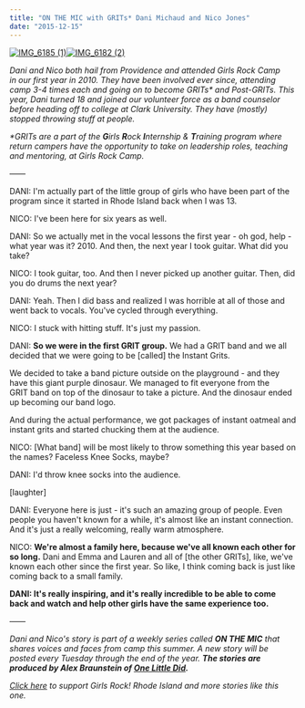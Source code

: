 ```yaml
---
title: "ON THE MIC with GRITs* Dani Michaud and Nico Jones"
date: "2015-12-15"
---
```


[![IMG_6185 (1)](/uploads/blogposts/IMG_6185-1-1024x683.jpg)](http://girlsrockri.org/wp-content/uploads/2015/12/IMG_6185-1.jpg)[![IMG_6182 (2)](/uploads/blogposts/IMG_6182-2-1024x683.jpg)](http://girlsrockri.org/wp-content/uploads/2015/12/IMG_6182-2.jpg)

_Dani and Nico both hail from Providence and attended Girls Rock Camp in our first year in 2010. They have been involved ever since, attending camp 3-4 times each and going on to become GRITs\* and Post-GRITs. This year, Dani turned 18 and joined our volunteer force as a band counselor before heading off to college at Clark University. They have (mostly) stopped throwing stuff at people._

_\*GRITs are a part of the **G**irls **R**ock **I**nternship & **T**raining program where return campers have the opportunity to take on leadership roles, teaching and mentoring, at Girls Rock Camp._

——

DANI: I'm actually part of the little group of girls who have been part of the program since it started in Rhode Island back when I was 13.

NICO: I've been here for six years as well.

DANI: So we actually met in the vocal lessons the first year - oh god, help - what year was it? 2010. And then, the next year I took guitar. What did you take?

NICO: I took guitar, too. And then I never picked up another guitar. Then, did you do drums the next year?

DANI: Yeah. Then I did bass and realized I was horrible at all of those and went back to vocals. You've cycled through everything.

NICO: I stuck with hitting stuff. It's just my passion.

DANI: **So we were in the first GRIT group.** We had a GRIT band and we all decided that we were going to be \[called\] the Instant Grits.

We decided to take a band picture outside on the playground - and they have this giant purple dinosaur. We managed to fit everyone from the GRIT band on top of the dinosaur to take a picture. And the dinosaur ended up becoming our band logo.

And during the actual performance, we got packages of instant oatmeal and instant grits and started chucking them at the audience.

NICO: \[What band\] will be most likely to throw something this year based on the names? Faceless Knee Socks, maybe?

DANI: I'd throw knee socks into the audience.

\[laughter\]

DANI: Everyone here is just - it's such an amazing group of people. Even people you haven't known for a while, it's almost like an instant connection. And it's just a really welcoming, really warm atmosphere.

NICO: **We're almost a family here, because we've all known each other for so long.** Dani and Emma and Lauren and all of \[the other GRITs\], like, we've known each other since the first year. So like, I think coming back is just like coming back to a small family.

**DANI: **It's really inspiring, and it's really incredible to be able to come back and watch and help other girls have the same experience too.****

——

_Dani and Nico's story is part of a weekly series called **ON THE MIC** that shares voices and faces from camp this summer. A new story will be posted every Tuesday through the end of the year. ____The stories are produced by Alex Braunstein of [One Little Did](http://www.onelittledidstories.com/)._____

_[Click here](https://www.razoo.com/story/Girls-Rock-Rhode-Island) to support Girls Rock! Rhode Island and more stories like this one._
